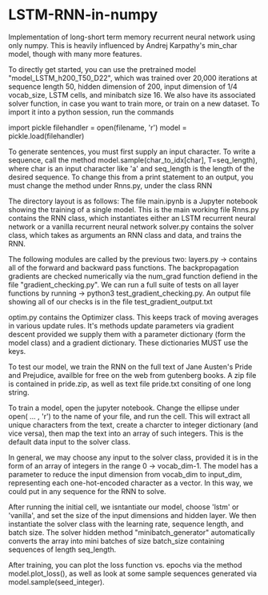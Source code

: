 # LSTM-RNN-in-numpy
Implementation of long-short term memory recurrent neural network using only numpy. This is heavily influenced by Andrej Karpathy's min_char model, though with many more features.

To directly get started, you can use the pretrained model "model_LSTM_h200_T50_D22", which was trained over 20,000 iterations at sequence length 50, hidden dimension of 200, input dimension of 1/4 vocab_size, LSTM cells, and minibatch size 16. We also have its associated solver function, in case you want to train more, or train on a new dataset. To import it into a python session, run the commands

import pickle
filehandler = open(filename, 'r') 
model = pickle.load(filehandler)

To generate sentences, you must first supply an input character. To write a sequence, call the method model.sample(char_to_idx[char], T=seq_length), where char is an input character like 'a' and seq_length is the length of the desired sequence. To change this from a print statement to an output, you must change the method under Rnns.py, under the class RNN

The directory layout is as follows:
The file main.ipynb is a Jupyter notebook showing the training of a single model. This is the main working file
Rnns.py contains the RNN class, which instantiates either an LSTM recurrent neural network or a vanilla recurrent neural network
solver.py contains the solver class, which takes as arguments an RNN class and data, and trains the RNN.

The following modules are called by the previous two: layers.py -> contains all of the forward and backward pass functions. The backpropagation gradients are checked numerically via the num_grad function defiend in the file "gradient_checking.py". We can run a full suite of tests on all layer functions by running -> python3 test_gradient_checking.py. An output file showing all of our checks is in the file test_gradient_output.txt

optim.py contains the Optimizer class. This keeps track of moving averages in various update rules. It's methods update parameters via gradient descent provided we supply them with a parameter dictionary (form the model class) and a gradient dictionary. These dictionaries MUST use the keys.

To test our model, we train the RNN on the full text of Jane Austen's Pride and Prejudice, availble for free on the web from gutenberg books. A zip file is contained in pride.zip, as well as text file pride.txt consiting of one long string.

To train a model, open the jupyter notebook. Change the ellipse under open( ... , 'r') to the name of your file, and run the cell. This will extract all unique characters from the text, create a charcter to integer dictionary (and vice versa), then map the text into an array of such integers. This is the default data input to the solver class.

In general, we may choose any input to the solver class, provided it is in the form of an array of integers in the range 0 -> vocab_dim-1. The model has a parameter to reduce the input dimension from vocab_dim to input_dim, representing each one-hot-encoded character as a vector. In this way, we could put in any sequence for the RNN to solve.

After running the initial cell, we isntantiate our model, choose 'lstm' or 'vanilla', and set the size of the input dimensions and hidden layer. We then instantiate the solver class with the learning rate, sequence length, and batch size. The solver hidden method "minibatch_generator" automatically converts the array into mini batches of size batch_size containing sequences of length seq_length.

After training, you can plot the loss function vs. epochs via the method model.plot_loss(), as well as look at some sample sequences generated via model.sample(seed_integer).


